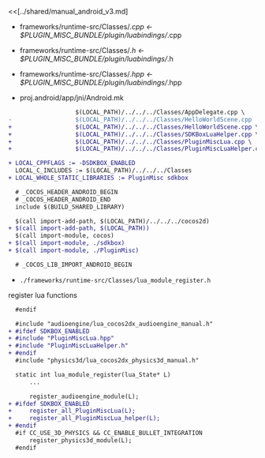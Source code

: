 <<[../shared/manual_android_v3.md]

- frameworks/runtime-src/Classes/*.cpp <- $PLUGIN_MISC_BUNDLE/plugin/luabindings/*.cpp
- frameworks/runtime-src/Classes/*.h <- $PLUGIN_MISC_BUNDLE/plugin/luabindings/*.h
- frameworks/runtime-src/Classes/*.hpp <- $PLUGIN_MISC_BUNDLE/plugin/luabindings/*.hpp

- proj.android/app/jni/Android.mk
```diff
                   $(LOCAL_PATH)/../../../Classes/AppDelegate.cpp \
-                  $(LOCAL_PATH)/../../../Classes/HelloWorldScene.cpp
+                  $(LOCAL_PATH)/../../../Classes/HelloWorldScene.cpp \
+                  $(LOCAL_PATH)/../../../Classes/SDKBoxLuaHelper.cpp \
+                  $(LOCAL_PATH)/../../../Classes/PluginMiscLua.cpp \
+                  $(LOCAL_PATH)/../../../Classes/PluginMiscLuaHelper.cpp

+ LOCAL_CPPFLAGS := -DSDKBOX_ENABLED
  LOCAL_C_INCLUDES := $(LOCAL_PATH)/../../../Classes
+ LOCAL_WHOLE_STATIC_LIBRARIES := PluginMisc sdkbox

  # _COCOS_HEADER_ANDROID_BEGIN
  # _COCOS_HEADER_ANDROID_END
  include $(BUILD_SHARED_LIBRARY)

  $(call import-add-path, $(LOCAL_PATH)/../../../cocos2d)
+ $(call import-add-path, $(LOCAL_PATH))
  $(call import-module, cocos)
+ $(call import-module, ./sdkbox)
+ $(call import-module, ./PluginMisc)

  # _COCOS_LIB_IMPORT_ANDROID_BEGIN

```

- `./frameworks/runtime-src/Classes/lua_module_register.h`

register lua functions

```diff
  #endif

  #include "audioengine/lua_cocos2dx_audioengine_manual.h"
+ #ifdef SDKBOX_ENABLED
+ #include "PluginMiscLua.hpp"
+ #include "PluginMiscLuaHelper.h"
+ #endif
  #include "physics3d/lua_cocos2dx_physics3d_manual.h"

  static int lua_module_register(lua_State* L)
      ...

      register_audioengine_module(L);
+ #ifdef SDKBOX_ENABLED
+     register_all_PluginMiscLua(L);
+     register_all_PluginMiscLua_helper(L);
+ #endif
  #if CC_USE_3D_PHYSICS && CC_ENABLE_BULLET_INTEGRATION
      register_physics3d_module(L);
  #endif

```
